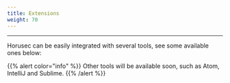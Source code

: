 ```yaml
---
title: Extensions
weight: 70
---
```


---

Horusec can be easily integrated with several tools, see some available ones below: 



{{% alert color="info" %}}
Other tools will be available soon, such as Atom, IntelliJ and Sublime. 
{{% /alert %}}
